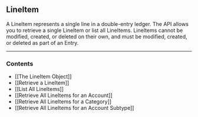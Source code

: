 ## LineItem

A LineItem represents a single line in a double-entry ledger. The API allows you to retrieve a single LineItem or list all LineItems. LineItems cannot be modified, created, or deleted on their own, and must be modified, created, or deleted as part of an Entry. 
___
### Contents
- [[The LineItem Object]]
- [[Retrieve a LineItem]]
- [[List All LineItems]]
- [[Retrieve All LineItems for an Account]]
- [[Retrieve All LineItems for a Category]]
- [[Retrieve All LineItems for an Account Subtype]]